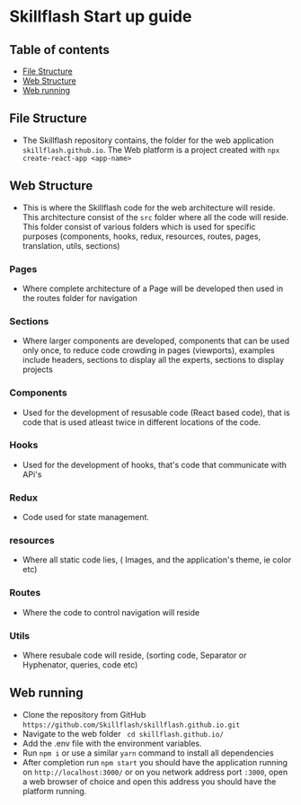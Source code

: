 # Skillflash Start up guide

## Table of contents

- [File Structure](#file-structure)
- [Web Structure](#web-structure)
- [Web running](#web-running)

## File Structure

- The Skillflash repository contains, the folder for the web application `skillflash.github.io`. The Web platform is a project created with `npx create-react-app <app-name>`

## Web Structure

- This is where the Skillflash code for the web architecture will reside. This architecture consist of the `src` folder where all the code will reside. This folder consist of various folders which is used for specific purposes (components, hooks, redux, resources, routes, pages, translation, utils, sections)

### Pages

- Where complete architecture of a Page will be developed then used in the routes folder for navigation

### Sections

- Where larger components are developed, components that can be used only once, to reduce code crowding in pages (viewports), examples include headers, sections to display all the experts, sections to display projects

### Components

- Used for the development of resusable code (React based code), that is code that is used atleast twice in different locations of the code.

### Hooks

- Used for the development of hooks, that's code that communicate with APi's

### Redux

- Code used for state management.

### resources

- Where all static code lies, ( Images, and the application's theme, ie color etc)

### Routes

- Where the code to control navigation will reside

### Utils

- Where resubale code will reside, (sorting code, Separator or Hyphenator, queries, code etc)

## Web running


- Clone the repository from GitHub `https://github.com/Skillflash/skillflash.github.io.git`
- Navigate to the web folder ` cd skillflash.github.io/`
- Add the .env file with the environment variables.
- Run `npm i` or use a similar `yarn` command to install all dependencies
- After completion run `npm start` you should have the application running on `http://localhost:3000/` or on you network address port `:3000`, open a web browser of choice and open this address you should have the platform running.
